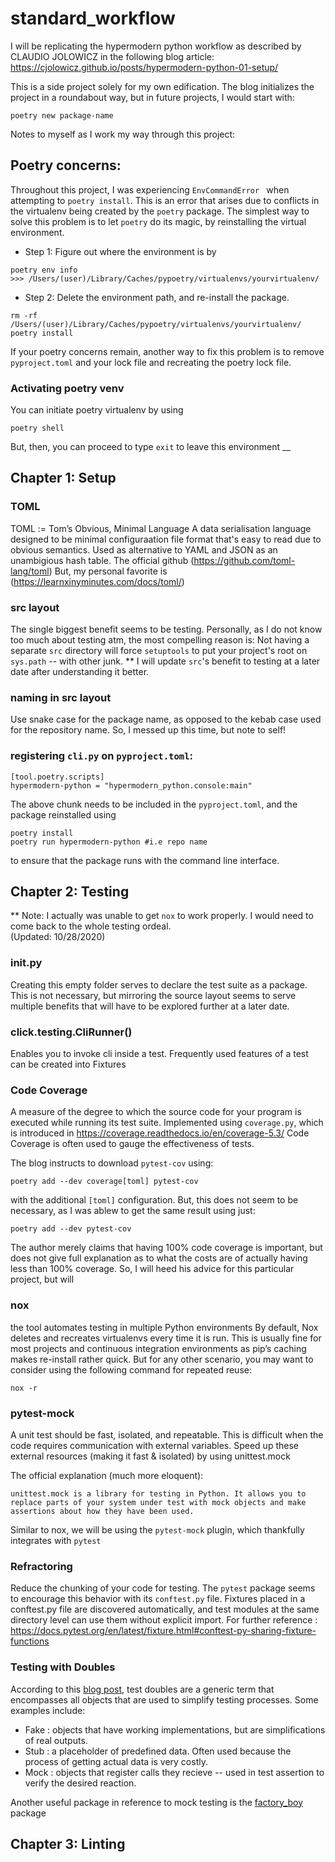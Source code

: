 # standard_workflow

I will be replicating the hypermodern python workflow as described by CLAUDIO JOLOWICZ in the following blog article:
https://cjolowicz.github.io/posts/hypermodern-python-01-setup/

This is a side project solely for my own edification. 
The blog initializes the project in a roundabout way, but in future projects, I would start with:
```
poetry new package-name
```

Notes to myself as I work my way through this project:
## Poetry concerns:
Throughout this project, I was experiencing `EnvCommandError
` when attempting to `poetry install`. This is an error that arises due to conflicts in the virtualenv being created by the `poetry` package. The simplest way to solve this problem is to let `poetry` do its magic, by reinstalling the virtual environment.
* Step 1: Figure out where the environment is by 
```buildoutcfg
poetry env info
>>> /Users/(user)/Library/Caches/pypoetry/virtualenvs/yourvirtualenv/
```
* Step 2: Delete the environment path, and re-install the package.
```buildoutcfg
rm -rf /Users/(user)/Library/Caches/pypoetry/virtualenvs/yourvirtualenv/
poetry install
```

If your poetry concerns remain, another way to fix this problem is to remove `pyproject.toml` and your lock file and recreating the poetry lock file.

### Activating poetry venv
You can initiate poetry virtualenv by using
```buildoutcfg
poetry shell
```
But, then, you can proceed to type `exit` to leave this environment
__

## Chapter 1: Setup
### TOML
TOML := Tom’s Obvious, Minimal Language
A data serialisation language designed to be minimal configuraation file format that's easy to read due to obvious semantics. Used as alternative to YAML and JSON as an unambigious hash table. 
The official github (https://github.com/toml-lang/toml)
But, my personal favorite is (https://learnxinyminutes.com/docs/toml/)

### src layout
The single biggest benefit seems to be testing.
Personally, as I do not know too much about testing atm, the most compelling reason is: Not having a separate `src` directory will force `setuptools` to put your project's root on `sys.path` -- with other junk.
** I will update `src`'s benefit to testing at a later date after understanding it better.

### naming in src layout
Use snake case for the package name, as opposed to the kebab case used for the repository name. So, I messed up this time, but note to self!

### registering `cli.py` on `pyproject.toml`:
```
[tool.poetry.scripts]
hypermodern-python = "hypermodern_python.console:main"
```
The above chunk needs to be included in the `pyproject.toml`, and the package reinstalled using 
```
poetry install
poetry run hypermodern-python #i.e repo name
```
to ensure that the package runs with the command line interface.

## Chapter 2: Testing
** Note: I actually was unable to get `nox` to work properly. I would need to come back to the whole testing ordeal.    
(Updated: 10/28/2020)
### __init__.py
Creating this empty folder serves to declare the test suite as a package.
This is not necessary, but mirroring the source layout seems to serve multiple benefits that will have to be explored further at a later date.

### click.testing.CliRunner()
Enables you to invoke cli inside a test.
Frequently used features of a test can be created into Fixtures

### Code Coverage
A measure of the degree to which the source code for your program is executed while running its test suite.
Implemented using `coverage.py`, which is introduced in https://coverage.readthedocs.io/en/coverage-5.3/
Code Coverage is often used to gauge the effectiveness of tests.

The blog instructs to download `pytest-cov` using:
```
poetry add --dev coverage[toml] pytest-cov
```
with the additional `[toml]` configuration. But, this does not seem to be necessary, as I was ablew to get the same result using just:
```
poetry add --dev pytest-cov
```
The author merely claims that having 100% code coverage is important, but does not give full explanation as to what the costs are of actually having less than 100% coverage.
So, I will heed his advice for this particular project, but will 

### nox
the tool automates testing in multiple Python environments
By default, Nox deletes and recreates virtualenvs every time it is run. This is usually fine for most projects and continuous integration environments as pip’s caching makes re-install rather quick.
But for any other scenario, you may want to consider using the following command for repeated reuse:
```
nox -r
```
### pytest-mock
A unit test should be fast, isolated, and repeatable. This is difficult when the code requires communication with external variables.
Speed up these external resources (making it fast & isolated) by using unittest.mock

The official explanation (much more eloquent):
```
unittest.mock is a library for testing in Python. It allows you to replace parts of your system under test with mock objects and make assertions about how they have been used.
```
Similar to nox, we will be using the `pytest-mock` plugin, which thankfully integrates with `pytest`

### Refractoring
Reduce the chunking of your code for testing.
The `pytest` package seems to encourage this behavior with its `conftest.py` file.
Fixtures placed in a conftest.py file are discovered automatically, and test modules at the same directory level can use them without explicit import.
For further reference : https://docs.pytest.org/en/latest/fixture.html#conftest-py-sharing-fixture-functions

### Testing with Doubles
According to this [blog post](https://blog.pragmatists.com/test-doubles-fakes-mocks-and-stubs-1a7491dfa3da), test doubles are a generic term that encompasses all objects that are used to simplify testing processes.
Some examples include: 
* Fake : objects that have working implementations, but are simplifications of real outputs. 
* Stub : a placeholder of predefined data. Often used because the process of getting actual data is very costly.
* Mock : objects that register calls they recieve -- used in test assertion to verify the desired reaction.

Another useful package in reference to mock testing is the [factory_boy](https://factoryboy.readthedocs.io/en/stable/) package


## Chapter 3: Linting

